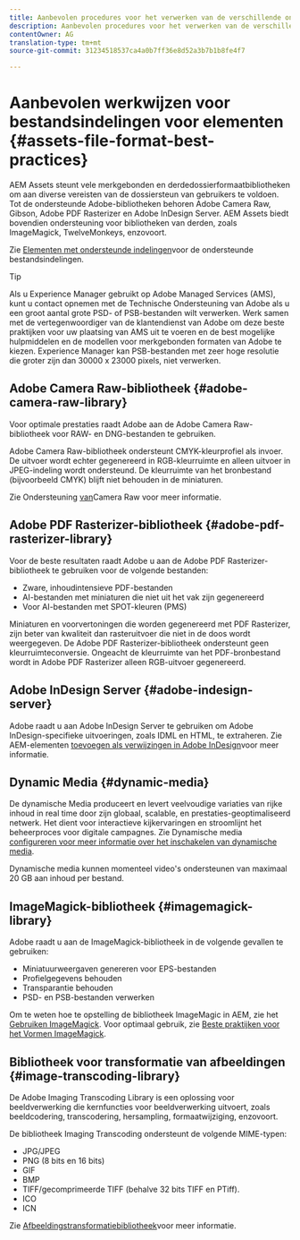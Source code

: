 ```yaml
---
title: Aanbevolen procedures voor het verwerken van de verschillende ondersteunde bestandsindelingen met behulp van AEM Assets.
description: Aanbevolen procedures voor het verwerken van de verschillende ondersteunde bestandstypen met AEM Assets.
contentOwner: AG
translation-type: tm+mt
source-git-commit: 31234518537ca4a0b7ff36e8d52a3b7b1b8fe4f7

---
```



# Aanbevolen werkwijzen voor bestandsindelingen voor elementen {#assets-file-format-best-practices}

AEM Assets steunt vele merkgebonden en derdedossierformaatbibliotheken om aan diverse vereisten van de dossiersteun van gebruikers te voldoen. Tot de ondersteunde Adobe-bibliotheken behoren Adobe Camera Raw, Gibson, Adobe PDF Rasterizer en Adobe InDesign Server. AEM Assets biedt bovendien ondersteuning voor bibliotheken van derden, zoals ImageMagick, TwelveMonkeys, enzovoort.

Zie [Elementen met ondersteunde indelingen](/help/assets/assets-formats.md)voor de ondersteunde bestandsindelingen.

>[!TIP]
>
>Als u Experience Manager gebruikt op Adobe Managed Services (AMS), kunt u contact opnemen met de Technische Ondersteuning van Adobe als u een groot aantal grote PSD- of PSB-bestanden wilt verwerken. Werk samen met de vertegenwoordiger van de klantendienst van Adobe om deze beste praktijken voor uw plaatsing van AMS uit te voeren en de best mogelijke hulpmiddelen en de modellen voor merkgebonden formaten van Adobe te kiezen. Experience Manager kan PSB-bestanden met zeer hoge resolutie die groter zijn dan 30000 x 23000 pixels, niet verwerken.

## Adobe Camera Raw-bibliotheek {#adobe-camera-raw-library}

Voor optimale prestaties raadt Adobe aan de Adobe Camera Raw-bibliotheek voor RAW- en DNG-bestanden te gebruiken.

Adobe Camera Raw-bibliotheek ondersteunt CMYK-kleurprofiel als invoer. De uitvoer wordt echter gegenereerd in RGB-kleurruimte en alleen uitvoer in JPEG-indeling wordt ondersteund. De kleurruimte van het bronbestand (bijvoorbeeld CMYK) blijft niet behouden in de miniaturen.

Zie Ondersteuning [van](/help/assets/camera-raw.md)Camera Raw voor meer informatie.

## Adobe PDF Rasterizer-bibliotheek {#adobe-pdf-rasterizer-library}

Voor de beste resultaten raadt Adobe u aan de Adobe PDF Rasterizer-bibliotheek te gebruiken voor de volgende bestanden:

* Zware, inhoudintensieve PDF-bestanden
* AI-bestanden met miniaturen die niet uit het vak zijn gegenereerd
* Voor AI-bestanden met SPOT-kleuren (PMS)

Miniaturen en voorvertoningen die worden gegenereerd met PDF Rasterizer, zijn beter van kwaliteit dan rasteruitvoer die niet in de doos wordt weergegeven. De Adobe PDF Rasterizer-bibliotheek ondersteunt geen kleurruimteconversie. Ongeacht de kleurruimte van het PDF-bronbestand wordt in Adobe PDF Rasterizer alleen RGB-uitvoer gegenereerd.

## Adobe InDesign Server {#adobe-indesign-server}

Adobe raadt u aan Adobe InDesign Server te gebruiken om Adobe InDesign-specifieke uitvoeringen, zoals IDML en HTML, te extraheren. Zie AEM-elementen [toevoegen als verwijzingen in Adobe InDesign](/help/assets/managing-linked-subassets.md#refai)voor meer informatie.

##  Dynamic Media {#dynamic-media}

De dynamische Media produceert en levert veelvoudige variaties van rijke inhoud in real time door zijn globaal, scalable, en prestaties-geoptimaliseerd netwerk. Het dient voor interactieve kijkervaringen en stroomlijnt het beheerproces voor digitale campagnes. Zie Dynamische media [configureren voor meer informatie over het inschakelen van dynamische media](/help/assets/config-dynamic.md).

Dynamische media kunnen momenteel video&#39;s ondersteunen van maximaal 20 GB aan inhoud per bestand.

## ImageMagick-bibliotheek {#imagemagick-library}

Adobe raadt u aan de ImageMagick-bibliotheek in de volgende gevallen te gebruiken:

* Miniatuurweergaven genereren voor EPS-bestanden
* Profielgegevens behouden
* Transparantie behouden
* PSD- en PSB-bestanden verwerken

Om te weten hoe te opstelling de bibliotheek ImageMagic in AEM, zie het [Gebruiken ImageMagick](/help/assets/media-handlers.md#an-example-using-imagemagick). Voor optimaal gebruik, zie [Beste praktijken voor het Vormen ImageMagick](/help/assets/best-practices-for-imagemagick.md).

## Bibliotheek voor transformatie van afbeeldingen {#image-transcoding-library}

De Adobe Imaging Transcoding Library is een oplossing voor beeldverwerking die kernfuncties voor beeldverwerking uitvoert, zoals beeldcodering, transcodering, hersampling, formaatwijziging, enzovoort.

De bibliotheek Imaging Transcoding ondersteunt de volgende MIME-typen:

* JPG/JPEG
* PNG (8 bits en 16 bits)
* GIF
* BMP
* TIFF/gecomprimeerde TIFF (behalve 32 bits TIFF en PTiff).
* ICO
* ICN

Zie [Afbeeldingstransformatiebibliotheek](/help/assets/imaging-transcoding-library.md)voor meer informatie.
